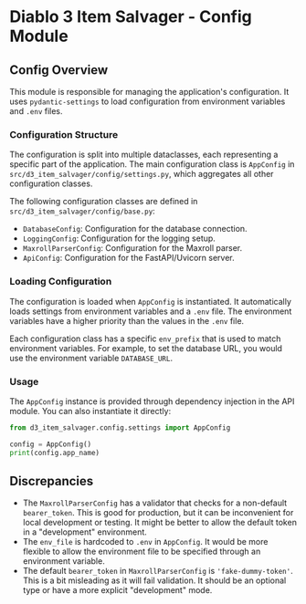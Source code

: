 # Diablo 3 Item Salvager - Config Module

## Config Overview

This module is responsible for managing the application's configuration. It uses `pydantic-settings` to load configuration from environment variables and `.env` files.

### Configuration Structure

The configuration is split into multiple dataclasses, each representing a specific part of the application. The main configuration class is `AppConfig` in `src/d3_item_salvager/config/settings.py`, which aggregates all other configuration classes.

The following configuration classes are defined in `src/d3_item_salvager/config/base.py`:

- `DatabaseConfig`: Configuration for the database connection.
- `LoggingConfig`: Configuration for the logging setup.
- `MaxrollParserConfig`: Configuration for the Maxroll parser.
- `ApiConfig`: Configuration for the FastAPI/Uvicorn server.

### Loading Configuration

The configuration is loaded when `AppConfig` is instantiated. It automatically loads settings from environment variables and a `.env` file. The environment variables have a higher priority than the values in the `.env` file.

Each configuration class has a specific `env_prefix` that is used to match environment variables. For example, to set the database URL, you would use the environment variable `DATABASE_URL`.

### Usage

The `AppConfig` instance is provided through dependency injection in the API module. You can also instantiate it directly:

```python
from d3_item_salvager.config.settings import AppConfig

config = AppConfig()
print(config.app_name)
```

## Discrepancies

- The `MaxrollParserConfig` has a validator that checks for a non-default `bearer_token`. This is good for production, but it can be inconvenient for local development or testing. It might be better to allow the default token in a "development" environment.
- The `env_file` is hardcoded to `.env` in `AppConfig`. It would be more flexible to allow the environment file to be specified through an environment variable.
- The default `bearer_token` in `MaxrollParserConfig` is `'fake-dummy-token'`. This is a bit misleading as it will fail validation. It should be an optional type or have a more explicit "development" mode.

